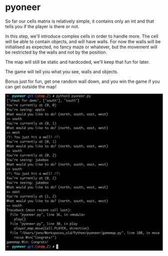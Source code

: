 # pyoneer

So far our cells matrix is relatively simple, it contains only an int and that tells you if the player is there or not.

In this step, we'll introduce complex cells in order to handle more. The cell will be able to contain objects, and will have walls. For now the walls will be initialised as expected, no fancy maze or whatever, but the movement will be restricted by the walls and not by the position.

The map will still be static and hardcoded, we'll keep that fun for later.

The game will tell you what you see, walls and objects.

Bonus just for fun, get one random wall down, and you win the game if you can get outside the map!

![example](https://raw.githubusercontent.com/PiTiLeZarD/pyoneer/step_1/example.png)